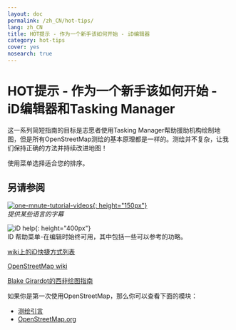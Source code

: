 ```yaml
---
layout: doc
permalink: /zh_CN/hot-tips/
lang: zh_CN
title: HOT提示 - 作为一个新手该如何开始 - iD编辑器
category: hot-tips
cover: yes
nosearch: true
---
```


HOT提示 - 作为一个新手该如何开始 - iD编辑器和Tasking Manager
================

这一系列简短指南的目标是志愿者使用Tasking Manager帮助援助机构绘制地图，但是所有OpenStreetMap测绘的基本原理都是一样的。测绘并不复杂，让我们保持正确的方法并持续改进地图！

使用菜单选择适合您的排序。  

另请参阅  
---------

[![one-mnute-tutorial-videos]{: height="150px"}](https://www.youtube.com/playlist?list=PLb9506_-6FMHZ3nwn9heri3xjQKrSq1hN "Humanitarian OpenStreetMap Team - 一分钟教程视频")  
*提供某些语言的字幕*  

![iD help]{: height="400px"}  
ID 帮助菜单-在编辑时始终可用，其中包括一些可以参考的功略。    
  
[wiki上的iD快捷方式列表](https://wiki.openstreetmap.org/wiki/ID/Shortcuts)  

[OpenStreetMap wiki](https://wiki.openstreetmap.org/wiki/Main_Page)  

[Blake Girardot的西非绘图指南](https://wiki.openstreetmap.org/wiki/User:Bgirardot/West_African_HOT_Mapping_Tips)  

如果你是第一次使用OpenStreetMap，那么你可以查看下面的模块：  

-  [测绘引言](/zh_CN/beginner/introduction/)  
-  [OpenStreetMap.org](/zh_CN/beginner/start-osm/)



[HOT logo with text]:/images/hot-tips/Hot_logo_with_text.svg
[iD help]:/images/hot-tips/iD-help.png "iD帮助菜单 - 在你编辑时始终可用，其中包括一个可选的演示。"
[one-mnute-tutorial-videos]: /images/hot-tips/one-mnute-tutorial-videos.png "Humanitarian OpenStreetMap Team 一分钟视频教程"
